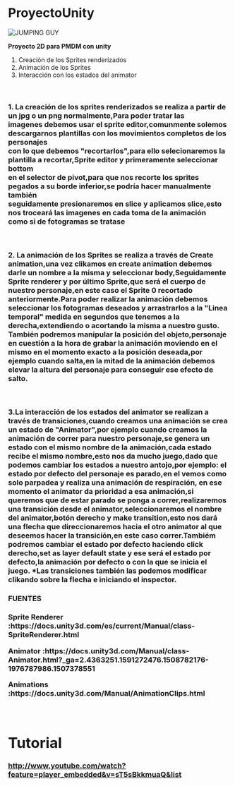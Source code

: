 # ProyectoUnity

![<h1 style="text-align:center;"> JUMPING GUY</h1>](https://lh3.googleusercontent.com/gmT-kbhLxaM-FBZV4_053N1cxr8cJTmBIpQ9J0Nu7OItWwdVww6P4C1X8zk7cb4u634=h900)

<b><p>Proyecto 2D para PMDM con unity </p></b>

<ol>
  <li value="1">Creación de los Sprites renderizados</li>
  <li value="2">Animación de los Sprites</li>
  <li value="3">Interacción con los estados del animator</li>
</ol>
<br/>
<h3><b><p>1. La creación de los sprites renderizados se realiza a partir de un jpg o un png normalmente,Para poder tratar las<br/>
  imagenes debemos usar el sprite editor,comunmente solemos descargarnos plantillas con los movimientos completos de los personajes<br/> con lo que debemos "recortarlos",para ello selecionaremos la plantilla a recortar,Sprite editor y primeramente seleccionar bottom <br/>
 en el selector de pivot,para que nos recorte los sprites pegados a su borde inferior,se podría hacer manualmente también<br/>
  seguidamente presionaremos en slice y aplicamos slice,esto nos troceará las imagenes en cada toma de la animación<br/>
  como si de fotogramas se tratase
 </p></h3></b>
 <br>
 <h3><b><p>2. La animación de los Sprites se realiza a través de Create animation,una vez clikamos en create animation debemos<br/>
  darle un nombre a la misma y seleccionar body,Seguidamente Sprite renderer y por último Sprite,que será el cuerpo de nuestro personaje,en este caso el Sprite 0 recortado anteriormente.Para poder realizar la animación debemos seleccionar los fotogramas deseados y arrastrarlos a la "Linea temporal" medida en segundos que tenemos a la derecha,extendiendo o acortando la misma a nuestro gusto.<br/>
  También podremos manipular la posición del objeto,personaje en cuestión a la hora de grabar la animación moviendo en el mismo en el momento exacto a la posición deseada,por ejemplo cuando salta,en la mitad de la animación debemos elevar la altura del personaje para conseguir ese efecto de salto.</p></b></h3>
  <br/>
  <h3><b><p>3.La interacción de los estados del animator se realizan a través de transiciones,cuando creamos una animación se crea un estado de "Animator",por ejemplo cuando creamos la animación de correr para nuestro personaje,se genera un estado con el mismo nombre de la animación,cada estado recibe el mismo nombre,esto nos da mucho juego,dado que podemos cambiar los estados a nuestro antojo,por ejemplo:
  el estado por defecto del personaje es parado,en el vemos como solo parpadea y realiza una animación de respiración, en ese momento el animator da prioridad a esa animación,si queremos que de estar parado se ponga a correr,realizaremos una transición desde el animator,seleccionaremos el nombre del animator,botón derecho y make transition,esto nos dará una flecha que direccionaremos hacia el otro animator al que deseemos hacer la transición,en este caso correr.Tambiém podremos cambiar el estado por defecto haciendo click derecho,set as layer default state y ese será el estado por defecto,la animación por defecto o con la que se inicia el juego.
  *Las transiciones también las podemos modificar clikando sobre la flecha e iniciando el inspector.
  
  <br/>
  
 <h4>FUENTES</h4>
 <p><b>Sprite Renderer :</b>https://docs.unity3d.com/es/current/Manual/class-SpriteRenderer.html</p>
 <p><b>Animator :</b>https://docs.unity3d.com/Manual/class-Animator.html?_ga=2.4363251.1591272476.1508782176-1976787986.1507378551</p>
 <p><b>Animations :</b>https://docs.unity3d.com/Manual/AnimationClips.html</p>
 <br/>
 <h1>Tutorial</h1>
 
<a>http://www.youtube.com/watch?feature=player_embedded&v=sT5sBkkmuaQ&list</a>
